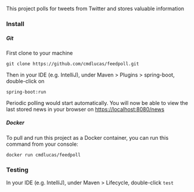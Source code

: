 This project polls for tweets from Twitter and stores valuable information

### Install 

##### Git

First clone to your machine

`git clone https://github.com/cmdlucas/feedpoll.git`

Then in your IDE (e.g. IntelliJ), under Maven > Plugins > spring-boot, double-click on

`spring-boot:run`

Periodic polling would start automatically. You will now be able to view the last stored news in your browser on [https://localhost:8080/news](https://localhost:8080/news) 

##### Docker

To pull and run this project as a Docker container, you can run this command from your console:

`docker run cmdlucas/feedpoll`

### Testing

In your IDE (e.g. IntelliJ), under Maven > Lifecycle, double-click `test`



